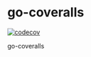 # go-coveralls



[![codecov](https://codecov.io/gh/andmorefine/go-coveralls/branch/master/graph/badge.svg)](https://codecov.io/gh/andmorefine/go-coveralls)


go-coveralls
